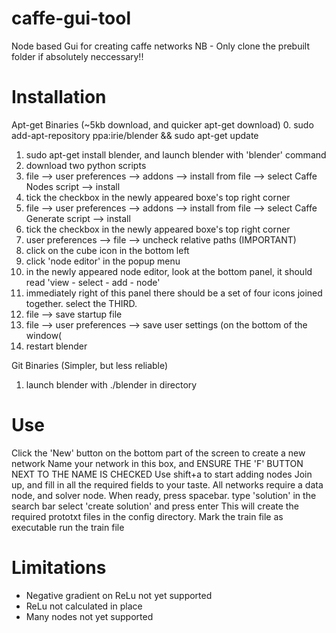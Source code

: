 caffe-gui-tool
==============

Node based Gui for creating caffe networks
NB - Only clone the prebuilt folder if absolutely neccessary!!

Installation
==============

Apt-get Binaries (~5kb download, and quicker apt-get download)
0. sudo add-apt-repository ppa:irie/blender && sudo apt-get update
1. sudo apt-get install blender, and launch blender with 'blender' command
2. download two python scripts
3. file --> user preferences --> addons --> install from file --> select Caffe Nodes script --> install
4. tick the checkbox in the newly appeared boxe's top right corner
5. file --> user preferences --> addons --> install from file --> select Caffe Generate script --> install
6. tick the checkbox in the newly appeared boxe's top right corner
7. user preferences --> file --> uncheck relative paths (IMPORTANT)
8. click on the cube icon in the bottom left
9. click 'node editor' in the popup menu
10. in the newly appeared node editor, look at the bottom panel, it should read 'view - select - add - node'
11. immediately right of this panel there should be a set of four icons joined together. select the THIRD.
12. file --> save startup file
13. file --> user preferences --> save user settings (on the bottom of the window(
14. restart blender

Git Binaries (Simpler, but less reliable)
1. launch blender with ./blender in directory

Use
============
Click the 'New' button on the bottom part of the screen to create a new network
Name your network in this box, and ENSURE THE 'F' BUTTON NEXT TO THE NAME IS CHECKED
Use shift+a to start adding nodes
Join up, and fill in all the required fields to your taste. All networks require a data node, and solver node.
When ready, press spacebar.
type 'solution' in the search bar
select 'create solution' and press enter
This will create the required prototxt files in the config directory.
Mark the train file as executable
run the train file


Limitations
=============
- Negative gradient on ReLu not yet supported
- ReLu not calculated in place
- Many nodes not yet supported
